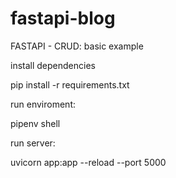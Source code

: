 # fastapi-blog
FASTAPI - CRUD: basic example

install dependencies

pip install -r requirements.txt

run enviroment: 

pipenv shell

run server: 

uvicorn app:app --reload --port 5000
